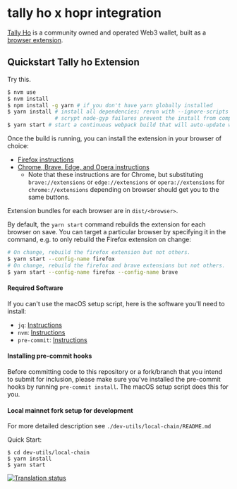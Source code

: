 # tally ho x hopr integration

[Tally Ho](https://blog.tally.cash/a-community-owned-wallet-for-the-new-internet/)
is a community owned and operated Web3 wallet, built as a
[browser extension](https://browserext.github.io/browserext/).

## Quickstart Tally ho Extension

Try this.

```sh
$ nvm use
$ nvm install
$ npm install -g yarn # if you don't have yarn globally installed
$ yarn install # install all dependencies; rerun with --ignore-scripts if
               # scrypt node-gyp failures prevent the install from completing
$ yarn start # start a continuous webpack build that will auto-update with changes
```

Once the build is running, you can install the extension in your browser of choice:

- [Firefox instructions](https://extensionworkshop.com/documentation/develop/temporary-installation-in-firefox/)
- [Chrome, Brave, Edge, and Opera instructions](https://developer.chrome.com/docs/extensions/mv3/getstarted/#manifest)
  - Note that these instructions are for Chrome, but substituting
    `brave://extensions` or `edge://extensions` or `opera://extensions` for `chrome://extensions`
    depending on browser should get you to the same buttons.

Extension bundles for each browser are in `dist/<browser>`.

By default, the `yarn start` command rebuilds the extension for each browser on
save. You can target a particular browser by specifying it in the command, e.g.
to only rebuild the Firefox extension on change:

```sh
# On change, rebuild the firefox extension but not others.
$ yarn start --config-name firefox
# On change, rebuild the firefox and brave extensions but not others.
$ yarn start --config-name firefox --config-name brave
```

#### Required Software

If you can't use the macOS setup script, here is the software you'll need to
install:

- `jq`: [Instructions](https://stedolan.github.io/jq/download/)
- `nvm`: [Instructions](https://github.com/nvm-sh/nvm#installing-and-updating)
- `pre-commit`: [Instructions](https://pre-commit.com/#install)

#### Installing pre-commit hooks

Before committing code to this repository or a fork/branch that you intend to
submit for inclusion, please make sure you've installed the pre-commit hooks
by running `pre-commit install`. The macOS setup script does this for you.

#### Local mainnet fork setup for development

For more detailed description see `./dev-utils/local-chain/README.md`

Quick Start:

```
$ cd dev-utils/local-chain
$ yarn install
$ yarn start
```


<a href="https://hosted.weblate.org/engage/tallycash/">
<img src="https://hosted.weblate.org/widgets/tallycash/-/extension/multi-auto.svg" alt="Translation status" />
</a>
